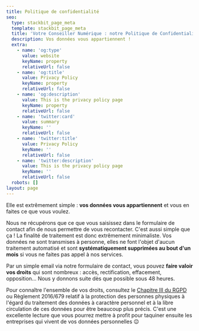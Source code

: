 ```yaml
---
title: Politique de confidentialité
seo:
  type: stackbit_page_meta
  template: stackbit_page_meta
  title: 'Votre Conseiller Numérique : notre Politique de Confidentialité '
  description: Vos données vous appartiennent !
  extra:
    - name: 'og:type'
      value: website
      keyName: property
      relativeUrl: false
    - name: 'og:title'
      value: Privacy Policy
      keyName: property
      relativeUrl: false
    - name: 'og:description'
      value: This is the privacy policy page
      keyName: property
      relativeUrl: false
    - name: 'twitter:card'
      value: summary
      keyName: ''
      relativeUrl: false
    - name: 'twitter:title'
      value: Privacy Policy
      keyName: ''
      relativeUrl: false
    - name: 'twitter:description'
      value: This is the privacy policy page
      keyName: ''
      relativeUrl: false
  robots: []
layout: page
---
```

Elle est extrêmement simple : **vos données vous appartiennent** et vous en faites ce que vous voulez.

Nous ne récupérons que ce que vous saisissez dans le formulaire de contact afin de nous permettre de vous recontacter. C'est aussi simple que ça ! La finalité de traitement est donc extrêmement minimaliste. Vos données ne sont transmises à personne, elles ne font l'objet d'aucun traitement automatisé et sont **systématiquement supprimées au bout d'un mois** si vous ne faites pas appel à nos services.

Par un simple email via notre formulaire de contact, vous pouvez **faire valoir vos droits** qui sont nombreux : accès, rectification, effacement, opposition... Nous y donnons suite dès que possible sous 48 heures.

Pour connaître l'ensemble de vos droits, consultez le [Chapitre III du RGPD](https://www.cnil.fr/fr/reglement-europeen-protection-donnees/chapitre3) ou Règlement 2016/679 relatif à la protection des personnes physiques à l'égard du traitement des données à caractère personnel et à la libre circulation de ces données pour être beaucoup plus précis. C'est une excellente lecture que vous pourrez mettre à profit pour taquiner ensuite les entreprises qui vivent de vos données personnelles 😉
